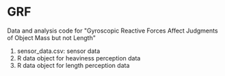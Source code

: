 # GRF
Data and analysis code for "Gyroscopic Reactive Forces Affect Judgments of Object Mass but not Length"

1. sensor_data.csv: sensor data
2. R data object for heaviness perception data
3. R data object for length perception data
